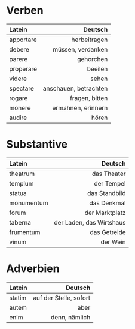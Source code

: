 Verben
===

|Latein|Deutsch|
|:-|-:|
|apportare|herbeitragen|
|debere|müssen, verdanken|
|parere|gehorchen|
|properare|beeilen|
|videre|sehen|
|spectare|anschauen, betrachten|
|rogare|fragen, bitten|
|monere|ermahnen, erinnern|
|audire|hören|

Substantive
===

|Latein|Deutsch|
|:-|-:|
|theatrum|das Theater|
|templum|der Tempel|
|statua|das Standbild|
|monumentum|das Denkmal|
|forum|der Marktplatz|
|taberna|der Laden, das Wirtshaus|
|frumentum|das Getreide|
|vinum|der Wein|

Adverbien
===

|Latein|Deutsch|
|:-|-:|
|statim|auf der Stelle, sofort|
|autem|aber|
|enim|denn, nämlich|
